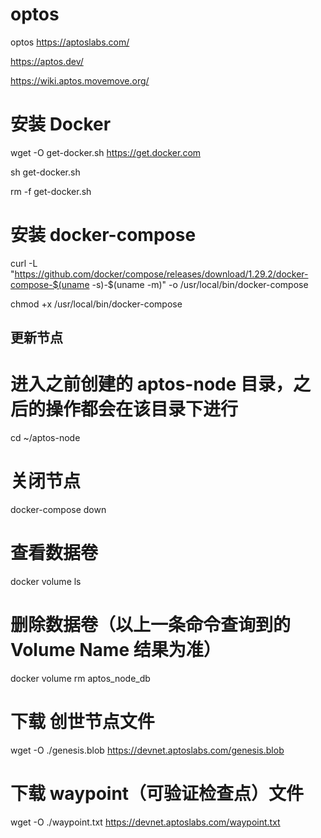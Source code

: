# optos
optos
https://aptoslabs.com/

https://aptos.dev/

https://wiki.aptos.movemove.org/



# 安装 Docker
wget -O get-docker.sh https://get.docker.com 

sh get-docker.sh

rm -f get-docker.sh


# 安装 docker-compose
curl -L "https://github.com/docker/compose/releases/download/1.29.2/docker-compose-$(uname -s)-$(uname -m)" -o /usr/local/bin/docker-compose

chmod +x /usr/local/bin/docker-compose


## 更新节点
# 进入之前创建的 aptos-node 目录，之后的操作都会在该目录下进行
cd ~/aptos-node
# 关闭节点
docker-compose down

# 查看数据卷
docker volume ls

# 删除数据卷（以上一条命令查询到的 Volume Name 结果为准）
docker volume rm aptos_node_db

# 下载 创世节点文件
wget -O ./genesis.blob https://devnet.aptoslabs.com/genesis.blob
# 下载 waypoint（可验证检查点）文件
wget -O ./waypoint.txt https://devnet.aptoslabs.com/waypoint.txt
